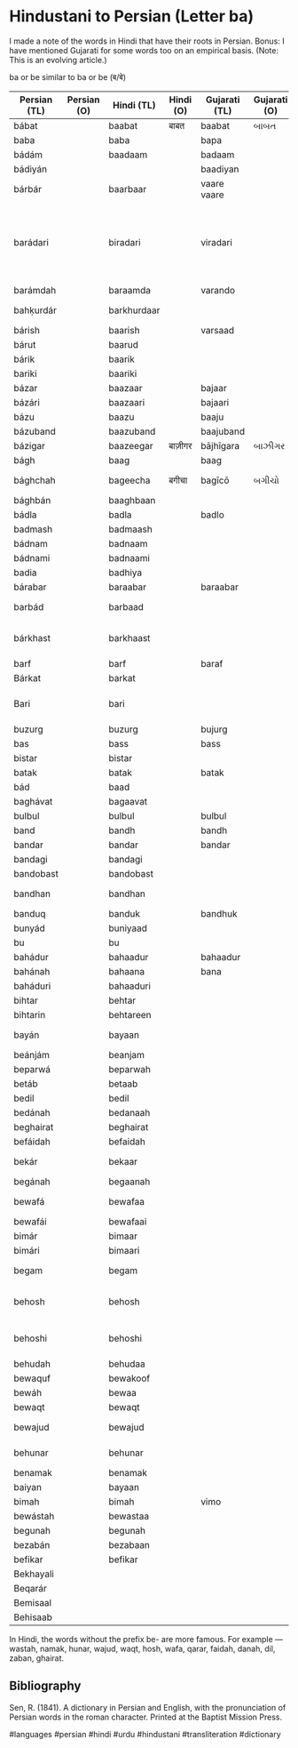 # Hindustani to Persian (Letter ba)


I made a note of the words in Hindi that have their roots in Persian. Bonus: I have mentioned Gujarati for some words too on an empirical basis. (Note: This is an evolving article.)

ba or be similar to ba or be (ब/बे)


| Persian (TL) | Persian (O) | Hindi (TL)  | Hindi (O) | Gujarati (TL) | Gujarati (O) | English                             | Media link | Notes                                                            |
|--------------|-------------|-------------|-----------|---------------|--------------|-------------------------------------|------------|------------------------------------------------------------------|
| bábat        |             | baabat      | बाबत       | baabat        | બાબત         | on account of                       |            |                                                                  |
| baba         |             | baba        |           | bapa          |              | father                              | [1](https://youtu.be/iNqrgjJMo8M?t=23) |                                                                  |
| bádám        |             | baadaam     |           | badaam        |              | almond                              | [1](https://youtu.be/Sl54-j2T_AI?t=35)          |                                                                  |
| bádiyán      |             |             |           | baadiyan      |              | star anise                          |           |                                                                  |
| bárbár       |             | baarbaar    |           | vaare vaare   |              | again and again                     | [1](https://youtu.be/v7_IXBXQIeA?t=37)          |                                                                  |
| barádari     |             | biradari    |           | viradari      |              | consanguinity                       |           | also sometimes refers to caste or society in Indian subcontinent |
| barámdah     |             | baraamda    |           | varando       |              | balcony                             |            |                                                                  |
| bahḳurdár    |             | barkhurdaar |           |               |              | happy person                        | [1](https://youtu.be/jIhB4NYNKlw?t=54) | enjoying the fruits of life                                      |
| bárish       |             | baarish     |           | varsaad       |              | rain                                | [1](https://youtu.be/WNSEXJJhKTU?t=70)  |                                                                  |
| bárut        |             | baarud      |           |               |              | gun powder                          | [1](https://youtu.be/tqOSeAnu16k?t=9) |                                                                  |
| bárik        |             | baarik      |           |               |              | fine, thin                          |            |                                                                  |
| bariki       |             | baariki     |           |               |              | fineness                            |            |                                                                  |
| bázar        |             | baazaar     |           | bajaar        |              | market                              | [1](https://youtu.be/UecdkexIZCA?t=26) |                                                                  |
| bázári       |             | baazaari    |           | bajaari       |              | of the market                       | [1](https://youtu.be/b5WdL51te0A?t=192) |                                                                  |
| bázu         |             | baazu       |           | baaju         |              | arm                                 | [1](https://youtu.be/smgbGZla5HI?t=58) |                                                                  |
| bázuband     |             | baazuband   |           | baajuband     |              | arm ornament                        |            |                                                                  |
| bázigar      |             | baazeegar    | बाज़ीगर | bājhīgara | બાઝીગર | a juggler                           |            |                                                                  |
| bágh         |             | baag       |           | baag          |              | garden                              | [1](https://youtu.be/n5-1WlmO0mg?t=22) |                                                                  |
| bághchah     |             | bageecha  | बगीचा | bagīcō       | બગીચો | a small garden                      |            |                                                                  |
| bághbán      |             | baaghbaan   |           |               |              | gardener                            | [1](https://youtu.be/AHt6cdjc4u8?t=127) |                                                                  |
| bádla        |             | badla       |           | badlo         |              | revenge                             | [1](https://youtu.be/QTG2Scrw99M?t=38) |                                                                  |
| badmash      |             | badmaash    |           |               |              | wicked, cheat                       | [1](https://youtu.be/8R80bIuRpTE?t=49) |                                                                  |
| bádnam       |             | badnaam     |           |               |              | infamous                            | [1](https://youtu.be/bzW9fmwcmG4?t=76) |                                                                  |
| bádnami      |             | badnaami    |           |               |              | infamy                              | [1](https://youtu.be/bzW9fmwcmG4?t=76) |                                                                  |
| badia        |             | badhiya     |           |               |              | wonderful                           |            |                                                                  |
| bárabar      |             | baraabar    |           | baraabar      |              | equal                               | [1](https://youtu.be/XaMfRN0PVQ8?t=59) |                                                                  |
| barbád       |             | barbaad     |           |               |              | ruined, destroyed                   | [1](https://youtu.be/zh77HuSacMo?t=10) |                                                                  |
| bárkhast     |             | barkhaast   |           |               |              | adjournment, dismission from office |            |                                                                  |
| barf         |             | barf        |           | baraf         |              | snow                                | [1](https://youtu.be/eMA6GHTQ4WA?t=278) |                                                                  |
| Bárkat       |             | barkat      |           |               |              | blessing                            |            |                                                                  |
| Bari         |             | bari        |           |               |              | free, innocent, guiltless           |            |                                                                  |
| buzurg       |             | buzurg      |           | bujurg        |              | elder, older                        |            |                                                                  |
| bas          |             | bass        |           | bass          |              | enough                              | [1](https://youtu.be/WRSeV_27z6k?t=421) |                                                                  |
| bistar       |             | bistar      |           |               |              | bed                                 |            |                                                                  |
| batak        |             | batak       |           | batak         |              | duck                                |            |                                                                  |
| bád          |             | baad        |           |               |              | after                               |            |                                                                  |
| baghávat     |             | bagaavat    |           |               |              | rebellion                           | [1](https://youtu.be/rcJLsyONUfA?t=73) |                                                                  |
| bulbul       |             | bulbul      |           | bulbul        |              | a nightingale                       | [1](https://youtu.be/q1aw2GeKm8M?t=11) |                                                                  |
| band         |             | bandh       |           | bandh         |              | closed                              | [1](https://youtu.be/zAYBmgiBUoo?t=19) |                                                                  |
| bandar       |             | bandar      |           | bandar        |              | port, harbour                       |            |                                                                  |
| bandagi      |             | bandagi     |           |               |              | servitude                           |            |                                                                  |
| bandobast    |             | bandobast   |           |               |              | arrangement                         |            |                                                                  |
| bandhan      |             | bandhan     |           |               |              | bound, to bind                      | [1](https://youtu.be/OeuJ33L477M?t=63) |                                                                  |
| banduq       |             | banduk      |           | bandhuk       |              | gun                                 | [1](https://youtu.be/HP0L_U8buwY?t=45) |                                                                  |
| bunyád       |             | buniyaad    |           |               |              | foundation                          |            |                                                                  |
| bu           |             | bu          |           |               |              | smell                               |            |                                                                  |
| bahádur      |             | bahaadur    |           | bahaadur      |              | brave                               |            |                                                                  |
| bahánah      |             | bahaana     |           | bana          |              | excuse                              | [1](https://youtu.be/vjOKuvBjkS8?t=52)  |                                                                  |
| baháduri     |             | bahaaduri   |           |               |              | bravery                             |            |                                                                  |
| bihtar       |             | behtar      |           |               |              | better                              |            |                                                                  |
| bihtarin     |             | behtareen   |           |               |              | excellent                           |            |                                                                  |
| bayán        |             | bayaan      |           |               |              | explanation, declaration            | [1](https://youtu.be/tyxswccv-VU?t=19)  |                                                                  |
| beánjám      |             | beanjam     |           |               |              | endless                             |            |                                                                  |
| beparwá      |             | beparwah    |           |               |              | fearless                            | [1](https://youtu.be/ockP32XNg4w?t=43)  |                                                                  |
| betáb        |             | betaab      |           |               |              | restless                            | [1](https://youtu.be/7txpUFHJumY?t=187) |                                                                  |
| bedil        |             | bedil       |           |               |              | heartless                           |            |                                                                  |
| bedánah      |             | bedanaah    |           |               |              | seedless                            | [1](https://www.youtube.com/watch?v=u3F7kcLrGvA&t=37s) |                                                                  |
| beghairat    |             | beghairat   |           |               |              | spiritless                          |            |                                                                  |
| befáidah     |             | befaidah    |           |               |              | useless                             |            |                                                                  |
| bekár        |             | bekaar      |           |               |              | without employment                  | [1](https://youtu.be/4nCshJBODT4?t=49) |                                                                  |
| begánah      |             | begaanah    |           |               |              | stranger                            | [1](https://youtu.be/L7AOskZpvEo?t=36) |                                                                  |
| bewafá       |             | bewafaa     |           |               |              | ungrateful, cheater                 | [1](https://youtu.be/R6KfOhHQjLs?t=43) | cheater in a relationship                                        |
| bewafái      |             | bewafaai    |           |               |              | cheating                            | [1](https://youtu.be/_03kGEd5nOo?t=68) |                                                                  |
| bimár        |             | bimaar      |           |               |              | sick                                |            |                                                                  |
| bimári       |             | bimaari     |           |               |              | sickness                            |            |                                                                  |
| begam        |             | begam       |           |               |              | a lady of high rank                 | [1](https://youtu.be/9-fIftd_ISQ?t=43) |                                                                  |
| behosh       |             | behosh      |           |               |              | without sense, passed out           |            | pased out in India                                               |
| behoshi      |             | behoshi     |           |               |              | state deprivation of sense          |            |                                                                  |
| behudah      |             | behudaa     |           |               |              | vague, weird                        |            |                                                                  |
| bewaquf      |             | bewakoof    |           |               |              | stupid                              | [1](https://youtu.be/hbJcxP6JlPA?t=30) |                                                                  |
| bewáh        |             | bewaa       |           |               |              | a widow                             |            |                                                                  |
| bewaqt       |             | bewaqt      |           |               |              | untimely                            |            |                                                                  |
| bewajud      |             | bewajud     |           |               |              | without existence                   |            |                                                                  |
| behunar      |             | behunar     |           |               |              | without ingenuity                   |            |                                                                  |
| benamak      |             | benamak     |           |               |              | without salt                        |            |                                                                  |
| baiyan       |             | bayaan      |           |               |              | clear, evident                      |            |                                                                  |
| bimah        |             | bimah       |           | vimo          |              | insurance                           | [1](https://youtu.be/b2yrYYbEvgk?t=18) |                                                                  |
| bewástah     |             | bewastaa    |           |               |              | causeless                           | [1](https://youtu.be/Y2tEkFRgEgU?t=21) |                                                                  |
| begunah      |             | begunah     |           |               |              | innocent                            | [1](https://youtu.be/Y2tEkFRgEgU?t=21) |                                                                  |
| bezabán      |             | bezabaan     |           |               |              | silent                            |             |                                                                  |
| befikar      |             | befikar     |           |               |              | worryless                           | [1](https://youtu.be/5fANA92kVB0?t=43) |                                                                  |
| Bekhayali    |             |             |           |               |              |                                     | [1](https://youtu.be/K9w6UBZOn5o?t=29) |                                                                  |
| Beqarár      |             |             |           |               |              |                                     | [1](https://youtu.be/e3EZ2YRoihU?t=40) |                                                                  |
| Bemisaal     |             |             |           |               |              |                                     | [1](https://youtu.be/K9w6UBZOn5o?t=48) |                                                                  |
| Behisaab     |             |             |           |               |              |                                     | [1](https://youtu.be/K9w6UBZOn5o?t=48) |                                                                  |


In Hindi, the words without the prefix be- are more famous. For example — wastah, namak, hunar, wajud, waqt, hosh, wafa, qarar, faidah, danah, dil, zaban, ghairat.

## Bibliography
Sen, R. (1841). A dictionary in Persian and English, with the pronunciation of Persian words in the roman character. Printed at the Baptist Mission Press.

#languages #persian #hindi #urdu #hindustani #transliteration #dictionary
